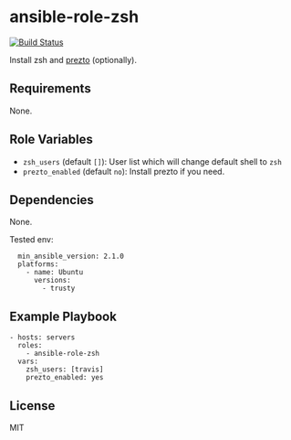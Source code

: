 ansible-role-zsh
================

[![Build Status](https://travis-ci.org/luckypool/ansible-role-zsh.svg?branch=master)](https://travis-ci.org/luckypool/ansible-role-zsh)

Install zsh and [prezto](https://github.com/sorin-ionescu/prezto) (optionally).


Requirements
------------

None.

Role Variables
--------------


- `zsh_users` (default `[]`): User list which will change default shell to `zsh`
- `prezto_enabled` (default `no`): Install prezto if you need.


Dependencies
------------

None.

Tested env: 

```
  min_ansible_version: 2.1.0
  platforms:
    - name: Ubuntu
      versions:
        - trusty
```

Example Playbook
----------------

    - hosts: servers
      roles:
        - ansible-role-zsh
      vars:
        zsh_users: [travis]
        prezto_enabled: yes


License
-------

MIT

